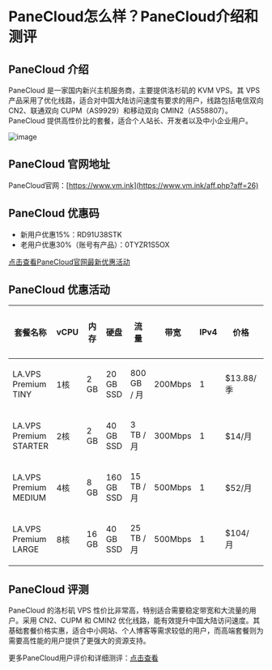 # PaneCloud怎么样？PaneCloud介绍和测评

## PaneCloud 介绍
PaneCloud 是一家国内新兴主机服务商，主要提供洛杉矶的 KVM VPS。其 VPS 产品采用了优化线路，适合对中国大陆访问速度有要求的用户，线路包括电信双向 CN2、联通双向 CUPM（AS9929）和移动双向 CMIN2（AS58807）。PaneCloud 提供高性价比的套餐，适合个人站长、开发者以及中小企业用户。

![image](https://github.com/user-attachments/assets/ee8c1260-bffd-45c5-b82f-c1c5c1f6067d)

## PaneCloud 官网地址
PaneCloud官网：[https://www.vm.ink](https://www.vm.ink/aff.php?aff=26)

## PaneCloud 优惠码
- 新用户优惠15%：RD91U38STK
- 老用户优惠30%（账号有产品）：0TYZR1S5OX  

[点击查看PaneCloud官网最新优惠活动](https://www.vm.ink/aff.php?aff=26)

## PaneCloud 优惠活动

| 套餐名称                    | vCPU  | 内存   | 硬盘         | 流量           | 带宽       | IPv4 | 价格       | 购买链接                                                                                                  |
|-----------------------------|-------|--------|--------------|----------------|------------|------|------------|-------------------------------------------------------------------------------------------------------------|
| LA.VPS Premium TINY          | 1核   | 2 GB   | 20 GB SSD    | 800 GB / 月    | 200Mbps    | 1    | $13.88/季  | [购买链接](https://www.vm.ink/aff.php?aff=26)                                                           |
| LA.VPS Premium STARTER       | 2核   | 2 GB   | 40 GB SSD    | 3 TB / 月      | 300Mbps    | 1    | $14/月     | [购买链接](https://www.vm.ink/aff.php?aff=26)                                                        |
| LA.VPS Premium MEDIUM        | 4核   | 8 GB   | 160 GB SSD   | 15 TB / 月     | 500Mbps    | 1    | $52/月     | [购买链接](https://www.vm.ink/aff.php?aff=26)                                                         |
| LA.VPS Premium LARGE         | 8核   | 16 GB  | 40 GB SSD    | 25 TB / 月     | 500Mbps    | 1    | $104/月    | [购买链接](https://www.vm.ink/aff.php?aff=26)                                                        |

## PaneCloud 评测
PaneCloud 的洛杉矶 VPS 性价比非常高，特别适合需要稳定带宽和大流量的用户。采用 CN2、CUPM 和 CMIN2 优化线路，能有效提升中国大陆访问速度。其基础套餐价格实惠，适合中小网站、个人博客等需求较低的用户，而高端套餐则为需要高性能的用户提供了更强大的资源支持。

更多PaneCloud用户评价和详细测评：[点击查看](https://www.vm.ink/aff.php?aff=26)

